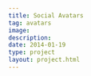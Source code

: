 ```yaml
---
title: Social Avatars
tag: avatars
image: 
description: 
date: 2014-01-19
type: project
layout: project.html
---
```



